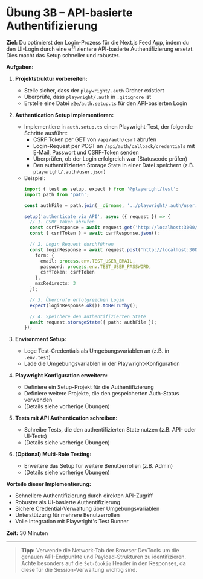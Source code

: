 # Übung 3B – API-basierte Authentifizierung

**Ziel:**
Du optimierst den Login-Prozess für die Next.js Feed App, indem du den UI-Login durch eine effizientere API-basierte Authentifizierung ersetzt. Dies macht das Setup schneller und robuster.

**Aufgaben:**

1. **Projektstruktur vorbereiten:**
   - Stelle sicher, dass der `playwright/.auth` Ordner existiert
   - Überprüfe, dass `playwright/.auth` in `.gitignore` ist
   - Erstelle eine Datei `e2e/auth.setup.ts` für den API-basierten Login

2. **Authentication Setup implementieren:**
   - Implementiere in `auth.setup.ts` einen Playwright-Test, der folgende Schritte ausführt:
     - CSRF Token per GET von `/api/auth/csrf` abrufen
     - Login-Request per POST an `/api/auth/callback/credentials` mit E-Mail, Passwort und CSRF-Token senden
     - Überprüfen, ob der Login erfolgreich war (Statuscode prüfen)
     - Den authentifizierten Storage State in einer Datei speichern (z.B. `playwright/.auth/user.json`)
   - Beispiel:
     ```typescript
     import { test as setup, expect } from '@playwright/test';
     import path from 'path';

     const authFile = path.join(__dirname, '../playwright/.auth/user.json');

     setup('authenticate via API', async ({ request }) => {
       // 1. CSRF Token abrufen
       const csrfResponse = await request.get('http://localhost:3000/api/auth/csrf');
       const { csrfToken } = await csrfResponse.json();

       // 2. Login Request durchführen
       const loginResponse = await request.post('http://localhost:3000/api/auth/callback/credentials', {
         form: {
           email: process.env.TEST_USER_EMAIL,
           password: process.env.TEST_USER_PASSWORD,
           csrfToken: csrfToken
         },
         maxRedirects: 3
       });

       // 3. Überprüfe erfolgreichen Login
       expect(loginResponse.ok()).toBeTruthy();

       // 4. Speichere den authentifizierten State
       await request.storageState({ path: authFile });
     });
     ```

3. **Environment Setup:**
   - Lege Test-Credentials als Umgebungsvariablen an (z.B. in `.env.test`)
   - Lade die Umgebungsvariablen in der Playwright-Konfiguration

4. **Playwright Konfiguration erweitern:**
   - Definiere ein Setup-Projekt für die Authentifizierung
   - Definiere weitere Projekte, die den gespeicherten Auth-Status verwenden
   - (Details siehe vorherige Übungen)

5. **Tests mit API Authentication schreiben:**
   - Schreibe Tests, die den authentifizierten State nutzen (z.B. API- oder UI-Tests)
   - (Details siehe vorherige Übungen)

6. **(Optional) Multi-Role Testing:**
   - Erweitere das Setup für weitere Benutzerrollen (z.B. Admin)
   - (Details siehe vorherige Übungen)

**Vorteile dieser Implementierung:**
- Schnellere Authentifizierung durch direkten API-Zugriff
- Robuster als UI-basierte Authentifizierung
- Sichere Credential-Verwaltung über Umgebungsvariablen
- Unterstützung für mehrere Benutzerrollen
- Volle Integration mit Playwright's Test Runner

**Zeit:** 30 Minuten

---

> **Tipp:** Verwende die Network-Tab der Browser DevTools um die genauen API-Endpunkte und Payload-Strukturen zu identifizieren. Achte besonders auf die `Set-Cookie` Header in den Responses, da diese für die Session-Verwaltung wichtig sind.
